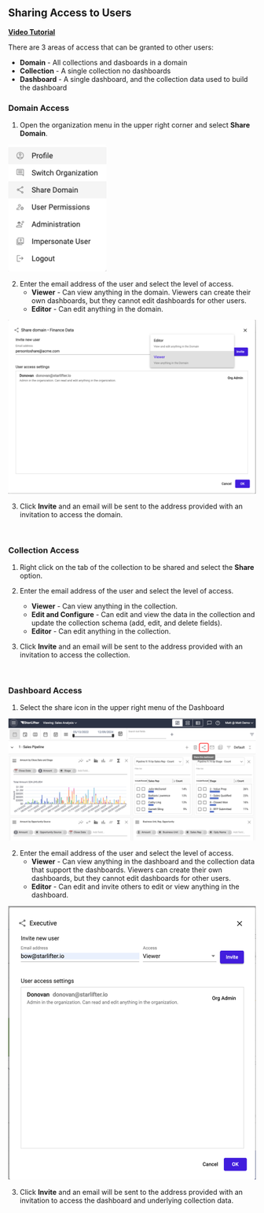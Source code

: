 ## Sharing Access to Users

[**Video Tutorial**](https://youtu.be/-z-MOrKmMG4?feature=shared)

There are 3 areas of access that can be granted to other users:
* **Domain** -  All collections and dasboards in a domain
* **Collection** -  A single collection no dashboards
* **Dashboard**  - A single dashboard, and the collection data used to build the dashboard

### Domain Access

1.	Open the organization menu in the upper right corner and select **Share Domain**.

<img src="../assets/share_domain.png"  style="width:200px" class="border"></img>

2.  Enter the email address of the user and select the level of access.
    * **Viewer** - Can view anything in the domain. Viewers can create their own dashboards, but they cannot edit dashboards for other users.
    * **Editor** - Can edit anything in the domain.

<img src="../assets/sharing_access_domain_2.png"  style="width:600px" class="border"></img>

3.  Click **Invite** and an email will be sent to the address provided with an invitation to access the domain.

<br>

### Collection Access

1.	Right click on the tab of the collection to be shared and select the **Share** option.

2.  Enter the email address of the user and select the level of access.
    * **Viewer** - Can view anything in the collection.
    * **Edit and Configure** - Can edit and view the data in the collection and update the collection schema (add, edit, and delete fields).
    * **Editor** - Can edit anything in the collection.

3.  Click **Invite** and an email will be sent to the address provided with an invitation to access the collection.

<br>

### Dashboard Access
1.	Select the share icon in the upper right menu of the Dashboard

<img src="../assets/dashboard_share_matt.png"  style="width:800px" class="border"></img>

2.  Enter the email address of the user and select the level of access.
    * **Viewer** - Can view anything in the dashboard and the collection data that support the dashboards. Viewers can create their own dashboards, but they cannot edit dashboards for other users.
    * **Editor** - Can edit and invite others to edit or view anything in the dashboard.

<img src="../assets/sharing_access_dashboard_2.png"  style="width:600px" class="border"></img>

3.  Click **Invite** and an email will be sent to the address provided with an invitation to access the dashboard and underlying collection data.




